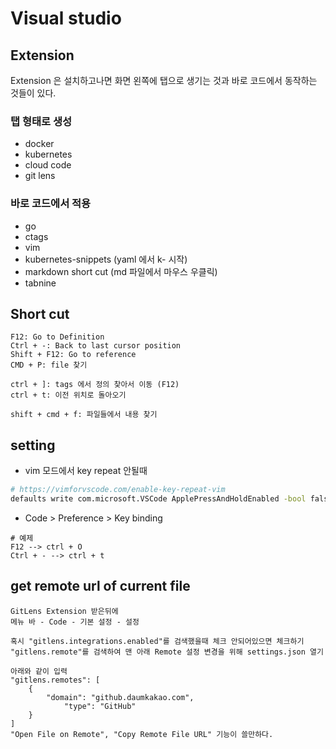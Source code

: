 # Visual studio

## Extension
Extension 은 설치하고나면 화면 왼쪽에 탭으로 생기는 것과 바로 코드에서
동작하는 것들이 있다.

### 탭 형태로 생성
- docker
- kubernetes
- cloud code
- git lens

### 바로 코드에서 적용
- go
- ctags
- vim
- kubernetes-snippets (yaml 에서 k- 시작)
- markdown short cut (md 파일에서 마우스 우클릭)
- tabnine


## Short cut 
```
F12: Go to Definition
Ctrl + -: Back to last cursor position
Shift + F12: Go to reference
CMD + P: file 찾기

ctrl + ]: tags 에서 정의 찾아서 이동 (F12)
ctrl + t: 이전 위치로 돌아오기

shift + cmd + f: 파일들에서 내용 찾기
```

## setting
- vim 모드에서 key repeat 안될때
```bash
# https://vimforvscode.com/enable-key-repeat-vim
defaults write com.microsoft.VSCode ApplePressAndHoldEnabled -bool false
```

- Code > Preference > Key binding
```
# 예제
F12 --> ctrl + O
Ctrl + - --> ctrl + t
```

## get remote url of current file
```
GitLens Extension 받은뒤에
메뉴 바 - Code - 기본 설정 - 설정

혹시 "gitlens.integrations.enabled"를 검색했을때 체크 안되어있으면 체크하기
"gitlens.remote"를 검색하여 맨 아래 Remote 설정 변경을 위해 settings.json 열기

아래와 같이 입력
"gitlens.remotes": [
    {
        "domain": "github.daumkakao.com",
            "type": "GitHub"
    }
]
"Open File on Remote", "Copy Remote File URL" 기능이 쓸만하다.
```
